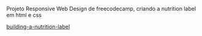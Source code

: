 Projeto Responsive Web Design de freecodecamp, criando a nutrition label em html e css
<div>
<a href="https://www.freecodecamp.org/learn/2022/responsive-web-design/learn-typography-by-building-a-nutrition-label/step-1">building-a-nutrition-label</a>
</div>
